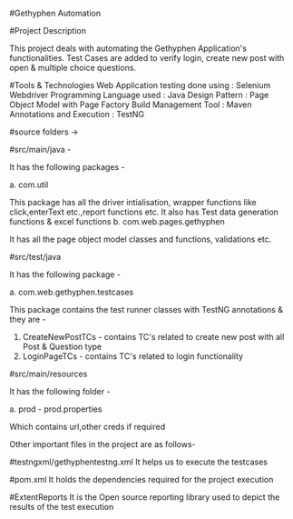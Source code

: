 #Gethyphen Automation

#Project Description

This project deals with automating the Gethyphen Application's functionalities. Test Cases are added to verify login, create new post with open & multiple choice questions.

#Tools & Technologies 
Web Application testing done using : Selenium Webdriver 
Programming Language used : Java 
Design Pattern : Page Object Model with Page Factory
Build Management Tool : Maven
Annotations and Execution : TestNG


#source folders ->

#src/main/java -

It has the following packages -

a. com.util

   This package has all the driver intialisation, wrapper functions like click,enterText etc.,report functions etc.
   It also has Test data generation functions & excel functions
b. com.web.pages.gethyphen

   It has all the page object model classes and functions, validations etc.

#src/test/java

It has the following package -

a. com.web.gethyphen.testcases

   This package contains the test runner classes with TestNG annotations & they are - 
   1. CreateNewPostTCs - contains TC's related to create new post with all Post & Question type
   2. LoginPageTCs - contains TC's related to login functionality
   
#src/main/resources

It has the following folder -

a. prod - prod.properties

   Which contains url,other creds if required
   
Other important files in the project are as follows-

#testngxml/gethyphentestng.xml
     It helps us to execute the testcases

#pom.xml
    It holds the dependencies required for the project execution
    
#ExtentReports
    It is the Open source reporting library used to depict the results of the test execution